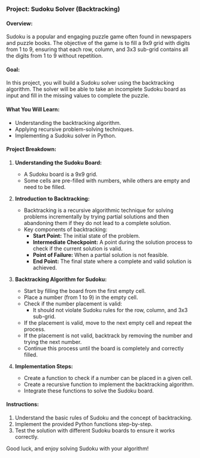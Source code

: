 ### Project: Sudoku Solver (Backtracking)

#### Overview:
Sudoku is a popular and engaging puzzle game often found in newspapers and puzzle books. The objective of the game is to fill a 9x9 grid with digits from 1 to 9, ensuring that each row, column, and 3x3 sub-grid contains all the digits from 1 to 9 without repetition.

#### Goal:
In this project, you will build a Sudoku solver using the backtracking algorithm. The solver will be able to take an incomplete Sudoku board as input and fill in the missing values to complete the puzzle.

#### What You Will Learn:
- Understanding the backtracking algorithm.
- Applying recursive problem-solving techniques.
- Implementing a Sudoku solver in Python.

#### Project Breakdown:

1. **Understanding the Sudoku Board:**
    - A Sudoku board is a 9x9 grid.
    - Some cells are pre-filled with numbers, while others are empty and need to be filled.

2. **Introduction to Backtracking:**
    - Backtracking is a recursive algorithmic technique for solving problems incrementally by trying partial solutions and then abandoning them if they do not lead to a complete solution.
    - Key components of backtracking:
      - **Start Point:** The initial state of the problem.
      - **Intermediate Checkpoint:** A point during the solution process to check if the current solution is valid.
      - **Point of Failure:** When a partial solution is not feasible.
      - **End Point:** The final state where a complete and valid solution is achieved.

3. **Backtracking Algorithm for Sudoku:**
    - Start by filling the board from the first empty cell.
    - Place a number (from 1 to 9) in the empty cell.
    - Check if the number placement is valid:
      - It should not violate Sudoku rules for the row, column, and 3x3 sub-grid.
    - If the placement is valid, move to the next empty cell and repeat the process.
    - If the placement is not valid, backtrack by removing the number and trying the next number.
    - Continue this process until the board is completely and correctly filled.

4. **Implementation Steps:**
    - Create a function to check if a number can be placed in a given cell.
    - Create a recursive function to implement the backtracking algorithm.
    - Integrate these functions to solve the Sudoku board.

#### Instructions:

1. Understand the basic rules of Sudoku and the concept of backtracking.
2. Implement the provided Python functions step-by-step.
3. Test the solution with different Sudoku boards to ensure it works correctly.

Good luck, and enjoy solving Sudoku with your algorithm!